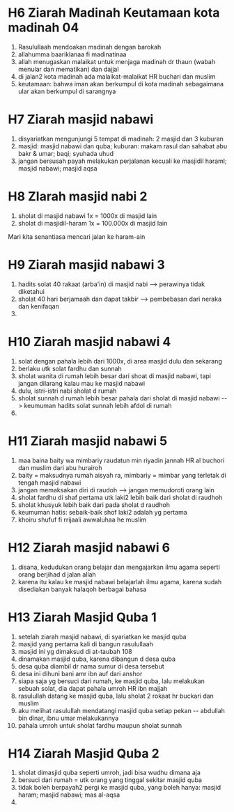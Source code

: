 # H6 Ziarah Madinah Keutamaan kota madinah 04
1. Rasulullaah mendoakan msdinah dengan barokah
2. allahumma baariklanaa fi madinatinaa
3. allah menugaskan malaikat untuk menjaga madinah dr thaun (wabah menular dan mematikan) dan dajjal
4. di jalan2 kota madinah ada malaikat-malaikat HR buchari dan muslim
5. keutamaan: bahwa iman akan berkumpul di kota madinah sebagaimana ular akan berkumpul di sarangnya

# H7 Ziarah masjid nabawi
1. disyariatkan mengunjungi 5 tempat di madinah: 2 masjid dan 3 kuburan
2. masjid: masjid nabawi dan quba; kuburan: makam rasul dan sahabat abu bakr & umar; baqi; syuhada uhud
3. jangan bersusah payah melakukan perjalanan kecuali ke masjidil haraml; masjid nabawi; masjid aqsa

# H8 ZIarah masjid nabi 2
1. sholat di masjid nabawi 1x = 1000x di masjid lain
2. sholat di masjidil-haram 1x = 100.000x di masjid lain

Mari kita senantiasa mencari jalan ke haram-ain

# H9 Ziarah masjid nabawi 3
1. hadits solat 40 rakaat (arba'in) di masjid nabi --> perawinya tidak diketahui
2. sholat 40 hari berjamaah dan dapat takbir --> pembebasan dari neraka dan kenifaqan
3. 

# H10 Ziarah masjid nabawi 4

1. solat dengan pahala lebih dari 1000x, di area masjid dulu dan sekarang
2. berlaku utk solat fardhu dan sunnah
3. sholat wanita di rumah lebih besar dari shoat di masjid nabawi, tapi jangan dilarang kalau mau ke masjid nabawi
4. dulu, istri-istri nabi sholat d rumah
5. sholat sunnah d rumah lebih besar pahala dari sholat di masjid nabawi --> keumuman hadits solat sunnah lebih afdol di rumah
6. 

# H11 Ziarah masjid nabawi 5

1. maa baina baity wa mimbariy raudatun min riyadin jannah HR al buchori dan muslim dari abu hurairoh
2. baity = maksudnya rumah aisyah ra, mimbariy = mimbar yang terletak di tengah masjid nabawi
3. jangan memaksakan diri di raudoh --> jangan memudoroti orang lain
4. sholat fardhu di shaf pertama utk laki2 lebih baik dari sholat di raudhoh
5. sholat khusyuk lebih baik dari pada sholat d raudhoh
6. keumuman hatis: sebaik-baik shof laki2 adalah yg pertama
7. khoiru shufuf fi rrijaali awwaluhaa he muslim

# H12 Ziarah masjid nabawi 6
1. disana, kedudukan orang belajar dan mengajarkan ilmu agama seperti orang berjihad d jalan allah
2. karena itu kalau ke masjid nabawi belajarlah ilmu agama, karena sudah disediakan banyak halaqoh berbagai bahasa

# H13 Ziarah Masjid Quba 1
1. setelah ziarah masjid nabawi, di syariatkan ke masjid quba
2. masjid yang pertama kali di bangun rasulullaah
3. masjid ini yg dimaksud di at-taubah 108
4. dinamakan masjid quba, karena dibangun d desa quba
5. desa quba diambil dr nama sumur di desa tersebut
6. desa ini dihuni bani amr ibn auf dari anshor
7. siapa saja yg bersuci dari rumah, ke masjid quba, lalu melakukan sebuah solat, dia dapat pahala umroh HR ibn majjah
8. rasulullah datang ke masjid quba, lalu sholat 2 rokaat hr buckari dan muslim
9. aku melihat rasulullah mendatangi masjid quba setiap pekan -- abdullah bin dinar, ibnu umar melakukannya
10. pahala umroh untuk sholat fardhu maupun sholat sunnah

# H14 Ziarah Masjid Quba 2
1. sholat dimasjid quba seperti umroh, jadi bisa wudhu dimana aja
2. bersuci dari rumah = utk orang yang tinggal sekitar masjid quba
3. tidak boleh berpayah2 pergi ke masjid quba, yang boleh hanya: masjid haram; masjid nabawi; mas al-aqsa
4. 
